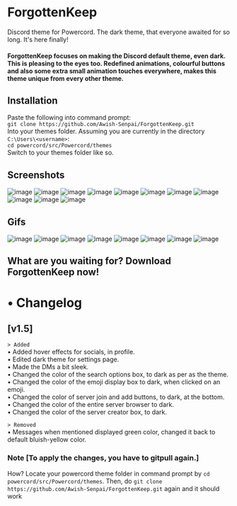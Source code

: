 # ForgottenKeep
Discord theme for Powercord. The dark theme, that everyone awaited for so long. It's here finally!
#### ForgottenKeep focuses on making the Discord default theme, even dark. This is pleasing to the eyes too. Redefined animations, colourful buttons and also some extra small animation touches everywhere, makes this theme unique from every other theme.

## Installation

Paste the following into command prompt:  
`git clone https://github.com/Awish-Senpai/ForgottenKeep.git`  
Into your themes folder. Assuming you are currently in the directory `C:\Users\<username>`:  
`cd powercord/src/Powercord/themes`  
Switch to your themes folder like so.

## Screenshots
![image](https://i.imgur.com/Fi40FaR.png)
![image](https://i.imgur.com/XV9dIoi.png)
![image](https://i.imgur.com/41Iqcr8.png)
![image](https://i.imgur.com/h49VMiw.png)
![image](https://i.imgur.com/lJObE5t.png)
![image](https://i.imgur.com/DKRh6Vg.png)
![image](https://i.imgur.com/Ue6Rlo1.png)
![image](https://i.imgur.com/bk1ut9B.png)
![image](https://i.imgur.com/sVhp5jm.png)
![image](https://i.imgur.com/3jKpY2A.png)
![image](https://i.imgur.com/d7YTW32.png)

## Gifs
![image](https://i.imgur.com/URYSqL5.gif)
![image](https://i.imgur.com/uh2K2AK.gif)
![image](https://i.imgur.com/xKwPG22.gif)
![image](https://i.imgur.com/NO88KmH.gif)
![image](https://i.imgur.com/uHp6l9Y.gif)
![image](https://i.imgur.com/wQ4wqeh.gif)
![image](https://i.imgur.com/1mfTQVm.gif)
![image](https://i.imgur.com/Tws07qn.gif)

## What are you waiting for? Download ForgottenKeep now!

# • Changelog 

## [v1.5]

`> Added`  
• Added hover effects for socials, in profile.  
• Edited dark theme for settings page.  
• Made the DMs a bit sleek.  
• Changed the color of the search options box, to dark as per as the theme.  
• Changed the color of the emoji display box to dark, when clicked on an emoji.  
• Changed the color of server join and add buttons, to dark, at the bottom.  
• Changed the color of the entire server browser to dark.  
• Changed the color of the server creator box, to dark.

`> Removed`  
• Messages when mentioned displayed green color, changed it back to default bluish-yellow color.  

### Note [To apply the changes, you have to gitpull again.]
How? Locate your powercord theme folder in command prompt by `cd powercord/src/Powercord/themes`.
Then, do `git clone https://github.com/Awish-Senpai/ForgottenKeep.git` again and it should work
